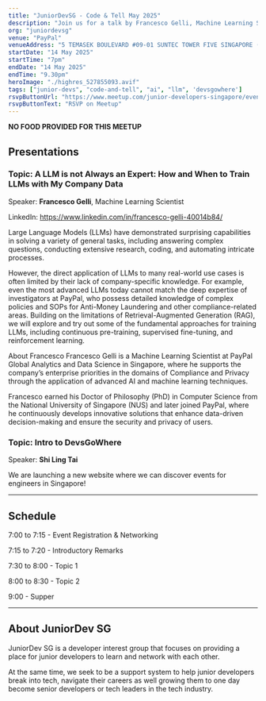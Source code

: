```yaml
---
title: "JuniorDevSG - Code & Tell May 2025"
description: "Join us for a talk by Francesco Gelli, Machine Learning Scientist at PayPal, on how and when to train LLMs with company-specific data to overcome real-world limitations. He’ll explore advanced techniques like fine-tuning and reinforcement learning, drawing from his work in Compliance and Privacy. We’ll also introduce DevsGoWhere, a new platform to help engineers in Singapore discover local tech events."
org: "juniordevsg"
venue: "PayPal"
venueAddress: "5 TEMASEK BOULEVARD #09-01 SUNTEC TOWER FIVE SINGAPORE (038985)"
startDate: "14 May 2025"
startTime: "7pm"
endDate: "14 May 2025"
endTime: "9.30pm"
heroImage: "./highres_527855093.avif"
tags: ["junior-devs", "code-and-tell", "ai", "llm", 'devsgowhere']
rsvpButtonUrl: "https://www.meetup.com/junior-developers-singapore/events/307645602/?eventOrigin=group_events_list"
rsvpButtonText: "RSVP on Meetup"
---
```


**NO FOOD PROVIDED FOR THIS MEETUP**

## Presentations

### Topic: A LLM is not Always an Expert: How and When to Train LLMs with My Company Data

Speaker:
**Francesco Gelli**, Machine Learning Scientist

LinkedIn: https://www.linkedin.com/in/francesco-gelli-40014b84/

Large Language Models (LLMs) have demonstrated surprising capabilities in solving a variety of general tasks, including answering complex questions, conducting extensive research, coding, and automating intricate processes.

However, the direct application of LLMs to many real-world use cases is often limited by their lack of company-specific knowledge. For example, even the most advanced LLMs today cannot match the deep expertise of investigators at PayPal, who possess detailed knowledge of complex policies and SOPs for Anti-Money Laundering and other compliance-related areas.
Building on the limitations of Retrieval-Augmented Generation (RAG), we will explore and try out some of the fundamental approaches for training LLMs, including continuous pre-training, supervised fine-tuning, and reinforcement learning.

About Francesco
Francesco Gelli is a Machine Learning Scientist at PayPal Global Analytics and Data Science in Singapore, where he supports the company’s enterprise priorities in the domains of Compliance and Privacy through the application of advanced AI and machine learning techniques.

Francesco earned his Doctor of Philosophy (PhD) in Computer Science from the National University of Singapore (NUS) and later joined PayPal, where he continuously develops innovative solutions that enhance data-driven decision-making and ensure the security and privacy of users.

### Topic: Intro to DevsGoWhere

Speaker: **Shi Ling Tai**

We are launching a new website where we can discover events for engineers in Singapore!

---

## Schedule

7:00 to 7:15 - Event Registration & Networking

7:15 to 7:20 - Introductory Remarks

7:30 to 8:00 - Topic 1

8:00 to 8:30 - Topic 2

9:00 - Supper

---

## About JuniorDev SG

JuniorDev SG is a developer interest group that focuses on providing a place for junior developers to learn and network with each other.

At the same time, we seek to be a support system to help junior developers break into tech, navigate their careers as well growing them to one day become senior developers or tech leaders in the tech industry.
